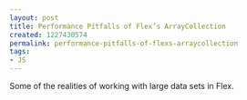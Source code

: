 ```yaml
---
layout: post
title: Performance Pitfalls of Flex’s ArrayCollection
created: 1227430574
permalink: performance-pitfalls-of-flexs-arraycollection
tags:
- JS
---
```

<p>Some of the realities of working with large data sets in Flex.</p>
